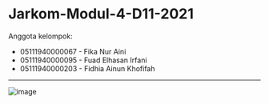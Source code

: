 # Jarkom-Modul-4-D11-2021

Anggota kelompok:
- 05111940000067 - Fika Nur Aini
- 05111940000095 - Fuad Elhasan Irfani
- 05111940000203 - Fidhia Ainun Khofifah
---

![image](https://user-images.githubusercontent.com/73324192/143679610-8efd55cc-2819-4dcf-9dbd-a8f7ef90224f.png)
